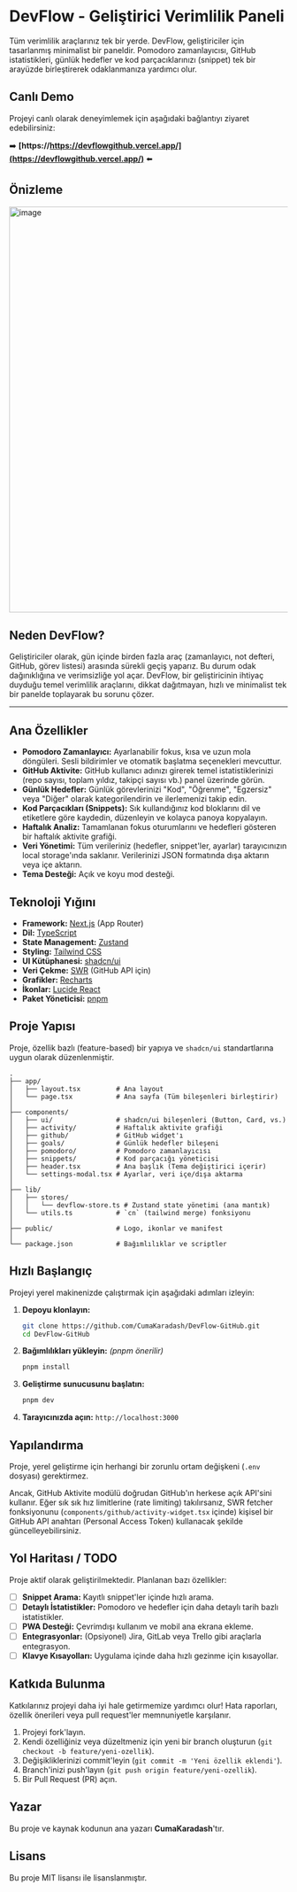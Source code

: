 # DevFlow - Geliştirici Verimlilik Paneli

Tüm verimlilik araçlarınız tek bir yerde. DevFlow, geliştiriciler için tasarlanmış minimalist bir paneldir. Pomodoro zamanlayıcısı, GitHub istatistikleri, günlük hedefler ve kod parçacıklarınızı (snippet) tek bir arayüzde birleştirerek odaklanmanıza yardımcı olur.

[](https://www.google.com/search?q=LICENSE)
[](https://nextjs.org/)
[](https://www.typescriptlang.org/)
[](https://tailwindcss.com/)
[](https://github.com/pmndrs/zustand)

## Canlı Demo

Projeyi canlı olarak deneyimlemek için aşağıdaki bağlantıyı ziyaret edebilirsiniz:

➡️ **[https://https://devflowgithub.vercel.app/](https://devflowgithub.vercel.app/)** ⬅️

## Önizleme
<img width="952" height="733" alt="image" src="https://github.com/user-attachments/assets/47953ee3-3ceb-4567-bebb-5010d5e70640" />


## Neden DevFlow?

Geliştiriciler olarak, gün içinde birden fazla araç (zamanlayıcı, not defteri, GitHub, görev listesi) arasında sürekli geçiş yaparız. Bu durum odak dağınıklığına ve verimsizliğe yol açar. DevFlow, bir geliştiricinin ihtiyaç duyduğu temel verimlilik araçlarını, dikkat dağıtmayan, hızlı ve minimalist tek bir panelde toplayarak bu sorunu çözer.

-----

## Ana Özellikler

  * **Pomodoro Zamanlayıcı:** Ayarlanabilir fokus, kısa ve uzun mola döngüleri. Sesli bildirimler ve otomatik başlatma seçenekleri mevcuttur.
  * **GitHub Aktivite:** GitHub kullanıcı adınızı girerek temel istatistiklerinizi (repo sayısı, toplam yıldız, takipçi sayısı vb.) panel üzerinde görün.
  * **Günlük Hedefler:** Günlük görevlerinizi "Kod", "Öğrenme", "Egzersiz" veya "Diğer" olarak kategorilendirin ve ilerlemenizi takip edin.
  * **Kod Parçacıkları (Snippets):** Sık kullandığınız kod bloklarını dil ve etiketlere göre kaydedin, düzenleyin ve kolayca panoya kopyalayın.
  * **Haftalık Analiz:** Tamamlanan fokus oturumlarını ve hedefleri gösteren bir haftalık aktivite grafiği.
  * **Veri Yönetimi:** Tüm verileriniz (hedefler, snippet'ler, ayarlar) tarayıcınızın local storage'ında saklanır. Verilerinizi JSON formatında dışa aktarın veya içe aktarın.
  * **Tema Desteği:** Açık ve koyu mod desteği.

## Teknoloji Yığını

  * **Framework:** [Next.js](https://nextjs.org/) (App Router)
  * **Dil:** [TypeScript](https://www.typescriptlang.org/)
  * **State Management:** [Zustand](https://github.com/pmndrs/zustand)
  * **Styling:** [Tailwind CSS](https://tailwindcss.com/)
  * **UI Kütüphanesi:** [shadcn/ui](https://ui.shadcn.com/)
  * **Veri Çekme:** [SWR](https://swr.vercel.app/) (GitHub API için)
  * **Grafikler:** [Recharts](https://recharts.org/)
  * **İkonlar:** [Lucide React](https://lucide.dev/)
  * **Paket Yöneticisi:** [pnpm](https://pnpm.io/)

## Proje Yapısı

Proje, özellik bazlı (feature-based) bir yapıya ve `shadcn/ui` standartlarına uygun olarak düzenlenmiştir.

```
.
├── app/
│   ├── layout.tsx         # Ana layout
│   └── page.tsx           # Ana sayfa (Tüm bileşenleri birleştirir)
│
├── components/
│   ├── ui/                # shadcn/ui bileşenleri (Button, Card, vs.)
│   ├── activity/          # Haftalık aktivite grafiği
│   ├── github/            # GitHub widget'ı
│   ├── goals/             # Günlük hedefler bileşeni
│   ├── pomodoro/          # Pomodoro zamanlayıcısı
│   ├── snippets/          # Kod parçacığı yöneticisi
│   ├── header.tsx         # Ana başlık (Tema değiştirici içerir)
│   └── settings-modal.tsx # Ayarlar, veri içe/dışa aktarma
│
├── lib/
│   ├── stores/
│   │   └── devflow-store.ts # Zustand state yönetimi (ana mantık)
│   └── utils.ts           # `cn` (tailwind merge) fonksiyonu
│
├── public/                # Logo, ikonlar ve manifest
│
└── package.json           # Bağımlılıklar ve scriptler
```

## Hızlı Başlangıç

Projeyi yerel makinenizde çalıştırmak için aşağıdaki adımları izleyin:

1.  **Depoyu klonlayın:**

    ```bash
    git clone https://github.com/CumaKaradash/DevFlow-GitHub.git
    cd DevFlow-GitHub
    ```

2.  **Bağımlılıkları yükleyin:**
    *(pnpm önerilir)*

    ```bash
    pnpm install
    ```

3.  **Geliştirme sunucusunu başlatın:**

    ```bash
    pnpm dev
    ```

4.  **Tarayıcınızda açın:**
    `http://localhost:3000`

## Yapılandırma

Proje, yerel geliştirme için herhangi bir zorunlu ortam değişkeni (`.env` dosyası) gerektirmez.

Ancak, GitHub Aktivite modülü doğrudan GitHub'ın herkese açık API'sini kullanır. Eğer sık sık hız limitlerine (rate limiting) takılırsanız, SWR fetcher fonksiyonunu (`components/github/activity-widget.tsx` içinde) kişisel bir GitHub API anahtarı (Personal Access Token) kullanacak şekilde güncelleyebilirsiniz.

## Yol Haritası / TODO

Proje aktif olarak geliştirilmektedir. Planlanan bazı özellikler:

  * [ ] **Snippet Arama:** Kayıtlı snippet'ler içinde hızlı arama.
  * [ ] **Detaylı İstatistikler:** Pomodoro ve hedefler için daha detaylı tarih bazlı istatistikler.
  * [ ] **PWA Desteği:** Çevrimdışı kullanım ve mobil ana ekrana ekleme.
  * [ ] **Entegrasyonlar:** (Opsiyonel) Jira, GitLab veya Trello gibi araçlarla entegrasyon.
  * [ ] **Klavye Kısayolları:** Uygulama içinde daha hızlı gezinme için kısayollar.

## Katkıda Bulunma

Katkılarınız projeyi daha iyi hale getirmemize yardımcı olur\! Hata raporları, özellik önerileri veya pull request'ler memnuniyetle karşılanır.

1.  Projeyi fork'layın.
2.  Kendi özelliğiniz veya düzeltmeniz için yeni bir branch oluşturun (`git checkout -b feature/yeni-ozellik`).
3.  Değişikliklerinizi commit'leyin (`git commit -m 'Yeni özellik eklendi'`).
4.  Branch'inizi push'layın (`git push origin feature/yeni-ozellik`).
5.  Bir Pull Request (PR) açın.

## Yazar

Bu proje ve kaynak kodunun ana yazarı **CumaKaradash**'tır.
## Lisans

Bu proje MIT lisansı ile lisanslanmıştır.
